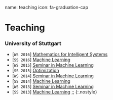 name: teaching
icon: fa-graduation-cap

# Teaching

### University of Stuttgart

 * \[`WS 2016`\] [Mathematics for Intelligent Systems][maths16]
 * \[`SS 2016`\] [Machine Learning][ml16]
 * \[`WS 2015`\] [Seminar in Machine Learning][hsml15]
 * \[`SS 2015`\] [Optimization][opt15]
 * \[`WS 2014`\] [Seminar in Machine Learning][hsml14]
 * \[`SS 2014`\] [Machine Learning][ml14]
 * \[`WS 2013`\] [Seminar in Machine Learning][hsml13]
 * \[`SS 2013`\] [Machine Learning][ml13]
 ;; {:.nostyle}

[maths16]: https://ipvs.informatik.uni-stuttgart.de/mlr/teaching/maths/
[ml16]: https://ipvs.informatik.uni-stuttgart.de/mlr/marc/teaching/16-MachineLearning/
[hsml15]: https://ipvs.informatik.uni-stuttgart.de/mlr/teaching/hauptseminar-machine-learning-ws-1516/
[opt15]: https://ipvs.informatik.uni-stuttgart.de/mlr/marc/teaching/15-Optimization/
[hsml14]: https://ipvs.informatik.uni-stuttgart.de/mlr/teaching/14-seminar-ml/
[ml14]: https://ipvs.informatik.uni-stuttgart.de/mlr/marc/teaching/14-MachineLearning/
[hsml13]: https://ipvs.informatik.uni-stuttgart.de/mlr/teaching/teaching-13-seminar-ml/
[ml13]: https://ipvs.informatik.uni-stuttgart.de/mlr/marc/teaching/13-MachineLearning/
